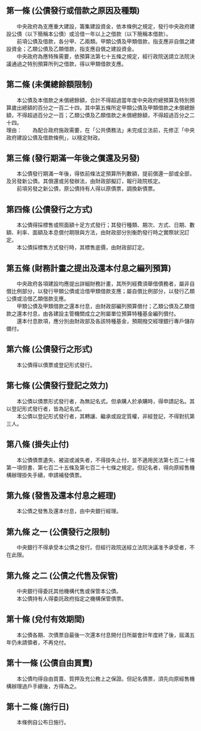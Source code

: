 第一條 (公債發行或借款之原因及種類)
-----------------------------------
　　中央政府為支應重大建設，籌集建設資金，依本條例之規定，發行中央政府建設公債（以下簡稱本公債）或洽借一年以上之借款（以下簡稱本借款）。  
　　前項公債及借款，各分甲、乙兩類。甲類公債及甲類借款，指支應非自償之建設資金；乙類公債及乙類借款，指支應自償之建設資金。  
　　中央政府為應特殊需要，依預算法第七十五條之規定，經行政院送請立法院決議通過之特別預算所列之借款，得以甲類借款支應。  


第二條 (未償總餘額限制)
-----------------------
　　本公債及本借款之未償總餘額，合計不得超過當年度中央政府總預算及特別預算歲出總額的百分之一百二十四，其中第五條所定甲類公債及甲類借款之未償總餘額，不得超過百分之一百；乙類公債及乙類借款之未償總餘額，不得超過百分之二十四。  
理由：　　為配合政府施政需要，在「公共債務法」未完成立法前，先修正「中央政府建設公債及借款條例」，以穩定財政。

第三條 (發行期滿一年後之償還及另發)
-----------------------------------
　　本公債發行期滿一年後，得依前條法定預算所列數額，提前償還一部或全部，及另發新公債。其償還或另發辦法，由財政部擬訂，報行政院核定。  
　　前項另發之新公債，原公債持有人得以原債票，調換新債票。  


第四條 (公債發行之方式)
-----------------------
　　本公債得採標售或照面額十足方式發行；其發行種類、期次、方式、日期、數額、利率、面額及本息償付期限與方法，由財政部分別衡酌發行時之實際狀況訂定。  
　　本公債採標售方式發行時，其標售底價，由財政部訂定。  


第五條 (財務計畫之提出及還本付息之編列預算)
-------------------------------------------
　　中央政府各項建設均應提出詳細財務計畫，其所列經費須舉借債務者，屬非自償比例部分，以發行甲類公債或洽借甲類借款支應；屬自償比例部分，以發行乙類公債或洽借乙類借款支應。  
　　甲類公債及甲類借款之還本付息，由財政部編列預算償付；乙類公債及乙類借款之還本付息，由各建設主管機關成立之附屬單位預算特種基金編列償付。  
　　還本付息款項，應分別由財政部及各該特種基金，預期撥交經理銀行專戶儲存備付。  


第六條 (公債發行之形式)
-----------------------
　　本公債得以債票或登記形式發行。  


第七條 (公債發行登記之效力)
---------------------------
　　本公債以債票形式發行者，為無記名式。但承購人於承購時，得申請記名。其以登記形式發行者，皆為記名式。  
　　本公債以登記形式發行者，其轉讓、繼承或設定質權，非經登記，不得對抗第三人。  


第八條 (掛失止付)
-----------------
　　本公債債票遺失、被盜或滅失者，不得掛失止付，並不適用民法第七百二十條第一項但書、第七百二十五條及第七百二十七條之規定。但記名者，得向原經售機構辦理掛失手續，申請補發債票。  


第九條 (發售及還本付息之經理)
-----------------------------
　　本公債之發售及還本付息，由中央銀行經理。  


第九條 之一 (公債發行之限制)
----------------------------
　　中央銀行不得承受本公債之發行。但經行政院送經立法院決議准予承受者，不在此限。  


第九條 之二 (公債之代售及保管)
------------------------------
　　中央銀行得委託其他機構代售或保管本公債。  
　　本公債持有人得委託政府指定之機構保管債票。  


第十條 (兌付有效期間)
---------------------
　　本公債各期、次債票自最後一次還本付息開付日所屬會計年度終了後，屆滿五年仍未請領者，不再兌付。  


第十一條 (公債自由買賣)
-----------------------
　　本公債均得自由買賣、質押及充公務上之保證。但記名債票，須先向原經售機構辦理過戶手續後，方得為之。  


第十二條 (施行日)
-----------------
　　本條例自公布日施行。